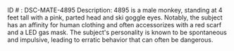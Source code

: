 ID # : DSC-MATE-4895
Description: 4895 is a male monkey, standing at 4 feet tall with a pink, parted head and ski goggle eyes. Notably, the subject has an affinity for human clothing and often accessorizes with a red scarf and a LED gas mask. The subject's personality is known to be spontaneous and impulsive, leading to erratic behavior that can often be dangerous.